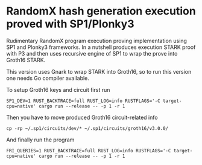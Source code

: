 # RandomX hash generation execution proved with SP1/Plonky3

Rudimentary RandomX program execution proving implementation using SP1 and Plonky3 frameworks. 
In a nutshell produces execution STARK proof with P3 and then uses recursive engine of SP1 to wrap the prove into Groth16 STARK.

This version uses Gnark to wrap STARK into Groth16, so to run this version one needs Go compiler available.

To setup Groth16 keys and circuit first run 
```
SP1_DEV=1 RUST_BACKTRACE=full RUST_LOG=info RUSTFLAGS='-C target-cpu=native' cargo run --release -- -p 1 -r 1
```

Then you have to move produced Groth16 circuit-related info
```
cp -rp ~/.sp1/circuits/dev/* ~/.sp1/circuits/groth16/v3.0.0/
```

And finally run the program
```
FRI_QUERIES=1 RUST_BACKTRACE=full RUST_LOG=info RUSTFLAGS='-C target-cpu=native' cargo run --release -- -p 1 -r 1
```